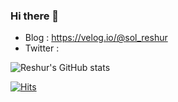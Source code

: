 ### Hi there 👋
- Blog : https://velog.io/@sol_reshur
- Twitter : 

![Reshur's GitHub stats](https://github-readme-stats.vercel.app/api?username=sol-reshur&show_icons=true&theme=radical)



[![Hits](https://hits.seeyoufarm.com/api/count/incr/badge.svg?url=https%3A%2F%2Fgithub.com%2Fsol-reshur%2Fsol-reshur.git&count_bg=%23FFC7D7&title_bg=%23C3C3C6&icon=github.svg&icon_color=%23FFFFFF&title=hits&edge_flat=false)](https://hits.seeyoufarm.com)

